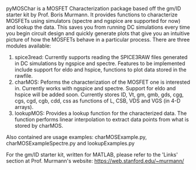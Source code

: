 pyMOSChar is a MOSFET Characterization package based off the gm/ID starter kit
by Prof. Boris Murmann. It provides functions to characterize MOSFETs using
simulators (spectre and ngspice are supported for now) and lookup the data.
This saves you from running DC simulations every time you begin circuit design
and quickly generate plots that give you an intuitive picture of how the 
MOSFETs behave in a particular process. There are three modules available:

   1. spice3read: Currently supports reading the SPICE3RAW files generated in DC
simulations by ngspice and spectre. Features to be implemented include support
for eldo and hspice, functions to plot data stored in the rawfile.
   2. charMOS: Peforms the characterization of the MOSFET one is interested in. 
Currently works with ngspice and spectre. Support for eldo and hspice will be 
added soon. Currently stores ID, Vt, gm, gmb, gds, cgg, cgs, cgd, cgb, cdd, css
as functions of L, CSB, VDS and VGS (in 4-D arrays).
  3. lookupMOS: Provides a lookup function for the characterized data. The 
function performs linear interpolation to extract data points from what is 
stored by charMOS.

Also contained are usage examples: charMOSExample.py, charMOSExampleSpectre.py 
and lookupExamples.py

For the gm/ID starter kit, written for MATLAB, please refer to the 'Links'
section at Prof. Murmann's website: https://web.stanford.edu/~murmann/
